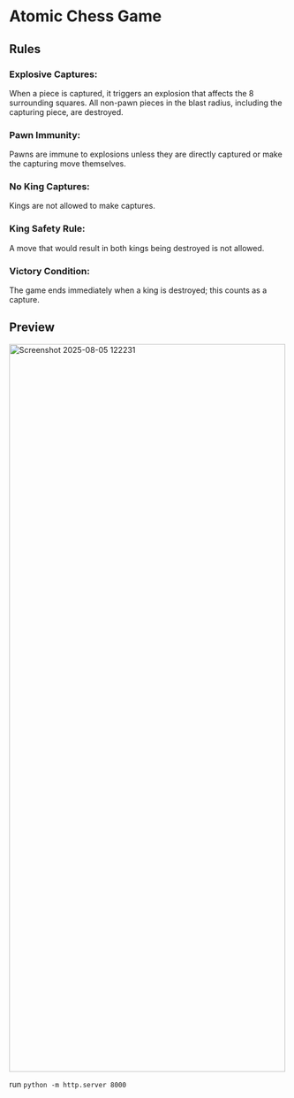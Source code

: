 # Atomic Chess Game

## Rules
### Explosive Captures:
When a piece is captured, it triggers an explosion that affects the 8 surrounding squares. All non-pawn pieces in the blast radius, including the capturing piece, are destroyed.

### Pawn Immunity:
Pawns are immune to explosions unless they are directly captured or make the capturing move themselves.

### No King Captures:
Kings are not allowed to make captures.

### King Safety Rule:
A move that would result in both kings being destroyed is not allowed.

### Victory Condition:
The game ends immediately when a king is destroyed; this counts as a capture.

## Preview

<img width="500" height="1316" alt="Screenshot 2025-08-05 122231" src="https://github.com/user-attachments/assets/e695b88a-f906-4979-be69-b13fad4ae701" />

run `python -m http.server 8000`
